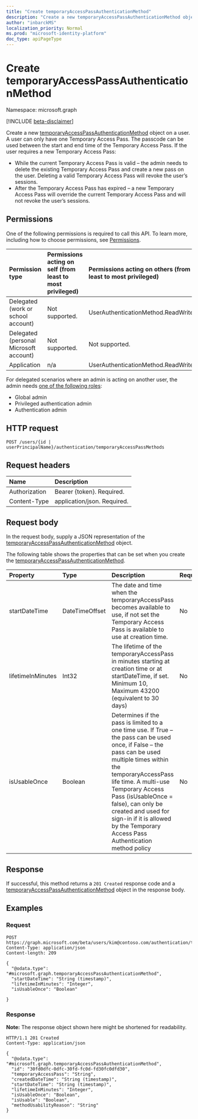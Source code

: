 ```yaml
---
title: "Create temporaryAccessPassAuthenticationMethod"
description: "Create a new temporaryAccessPassAuthenticationMethod object."
author: "inbarckMS"
localization_priority: Normal
ms.prod: "microsoft-identity-platform"
doc_type: apiPageType
---
```


# Create temporaryAccessPassAuthenticationMethod
Namespace: microsoft.graph

[!INCLUDE [beta-disclaimer](../../includes/beta-disclaimer.md)]

Create a new [temporaryAccessPassAuthenticationMethod](../resources/temporaryaccesspassauthenticationmethod.md) object on a user. A user can only have one Temporary Access Pass. The passcode can be used between the start and end time of the Temporary Access Pass. If the user requires a new Temporary Access Pass:
* While the current Temporary Access Pass is valid – the admin needs to delete the existing Temporary Access Pass and create a new pass on the user. Deleting a valid Temporary Access Pass will revoke the user’s sessions. 
* After the Temporary Access Pass has expired – a new Temporary Access Pass will override the current Temporary Access Pass and will not revoke the user’s sessions.


## Permissions

One of the following permissions is required to call this API. To learn more, including how to choose permissions, see [Permissions](/graph/permissions-reference).

| Permission type                        | Permissions acting on self (from least to most privileged) | Permissions acting on others (from least to most privileged)|
|:---------------------------------------|:-------------------------|:-----------------|
| Delegated (work or school account)     | Not supported. | UserAuthenticationMethod.ReadWrite.All |
| Delegated (personal Microsoft account) | Not supported. | Not supported. |
|Application|n/a|UserAuthenticationMethod.ReadWrite.All|

For delegated scenarios where an admin is acting on another user, the admin needs [one of the following roles](/azure/active-directory/users-groups-roles/directory-assign-admin-roles#available-roles):

* Global admin
* Privileged authentication admin
* Authentication admin


## HTTP request

<!-- {
  "blockType": "ignored"
}
-->
``` http
POST /users/{id | userPrincipalName}/authentication/temporaryAccessPassMethods
```

## Request headers
|Name|Description|
|:---|:---|
|Authorization|Bearer {token}. Required.|
|Content-Type|application/json. Required.|

## Request body
In the request body, supply a JSON representation of the [temporaryAccessPassAuthenticationMethod](../resources/temporaryaccesspassauthenticationmethod.md) object.

The following table shows the properties that can be set when you create the [temporaryAccessPassAuthenticationMethod](../resources/temporaryaccesspassauthenticationmethod.md).

|Property|Type|Description|Required| 
|:---|:---|:---|:---|
|startDateTime|DateTimeOffset|The date and time when the temporaryAccessPass becomes available to use, if not set the Temporary Access Pass is available to use at creation time.| No|
|lifetimeInMinutes|Int32|The lifetime of the temporaryAccessPass in minutes starting at creation time or at startDateTime, if set. Minimum 10, Maximum 43200 (equivalent to 30 days)| No|
|isUsableOnce|Boolean|Determines if the pass is limited to a one time use. If True – the pass can be used once, if False – the pass can be used multiple times within the temporaryAccessPass life time. A multi-use Temporary Access Pass (isUsableOnce = false), can only be created and used for sign-in if it is allowed by the Temporary Access Pass Authentication method policy|  No|



## Response

If successful, this method returns a `201 Created` response code and a [temporaryAccessPassAuthenticationMethod](../resources/temporaryaccesspassauthenticationmethod.md) object in the response body.

## Examples

### Request
<!-- {
  "blockType": "request",
  "name": "create_temporaryaccesspassauthenticationmethod_from_"
}
-->
``` http
POST https://graph.microsoft.com/beta/users/kim@contoso.com/authentication/temporaryAccessPassMethods
Content-Type: application/json
Content-length: 209

{
  "@odata.type": "#microsoft.graph.temporaryAccessPassAuthenticationMethod",
  "startDateTime": "String (timestamp)",
  "lifetimeInMinutes": "Integer",
  "isUsableOnce": "Boolean"

}
```

### Response
**Note:** The response object shown here might be shortened for readability.
<!-- {
  "blockType": "response",
  "truncated": true,
  "@odata.type": "microsoft.graph.temporaryAccessPassAuthenticationMethod"
}
-->
``` http
HTTP/1.1 201 Created
Content-Type: application/json

{
  "@odata.type": "#microsoft.graph.temporaryAccessPassAuthenticationMethod",
  "id": "30fd0dfc-0dfc-30fd-fc0d-fd30fc0dfd30",
  "temporaryAccessPass": "String",
  "createdDateTime": "String (timestamp)",
  "startDateTime": "String (timestamp)",
  "lifetimeInMinutes": "Integer",
  "isUsableOnce": "Boolean",
  "isUsable": "Boolean",
  "methodUsabilityReason": "String"
}
```

